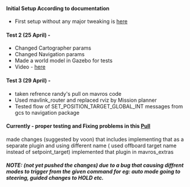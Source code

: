 #### Initial Setup According to documentation
- First setup without any major tweaking is [here](https://youtu.be/iaAuGmnUBi8)


#### Test 2 (25 April) -
- Changed Cartographer params
- Changed Navigation params
- Made a world model in Gazebo for tests
- Video - [here](https://youtu.be/0duuqKgF_pc)

#### Test 3 (29 April) -
- taken refrence randy's pull on mavros code
- Used mavlink_router and replaced rviz by Mission planner
- Tested flow of SET_POSITION_TARGET_GLOBAL_INT messages from gcs to navigation package

#### Currently - proper testing and Fixing problems in this [Pull](https://github.com/mavlink/mavros/pull/1184)
made changes (suggested by voon) that includes 
implementing that as a separate plugin and using different name ( used offboard target name instead of setpoint_target)
implemented that plugin in mavros_extras
##### NOTE: (not yet pushed the changes) due to a bug that causing diffrent modes to trigger from the given command for eg: auto mode going to steering, guided changes to HOLD etc.
